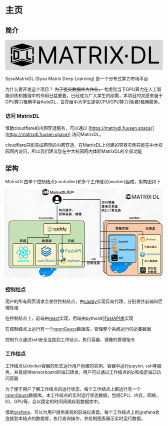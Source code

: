 # 主页

## 简介

![banner](assets/index/banner.png)

SysuMatrixDL (Sysu Matrix Deep Learning) 是一个分布式算力市场平台

为什么要开发这个项目？ <del>为了提交数据库大作业，</del> 考虑到当下GPU算力在人工智能训练和推理中的作用日益重要，已经成为广大学生的刚需，本项目的灵感来自于GPU算力租用平台AutoDL，旨在给中大学生提供CPU/GPU算力(免费)租用服务。

### 访问 MatrixDL

借助cloudflare的内网穿透服务，可以通过 [https://matrixdl.fuusen.space/](https://matrixdl.fuusen.space/) 访问MatrixDL。

cloudflare只能完成网页的内网穿透，在MatrixDL上创建的容器实例只能在中大校园网内访问，所以我们建议您在中大校园网内体验MatrixDL的全部功能

## 架构

MatrixDL由单个控制结点(controller)和多个工作结点(worker)组成，架构图如下

![structure](assets/index/structure.png)

### 控制结点

用户的所有网页请求会发往控制结点，由[caddy](https://caddyserver.com/)实现反向代理，分别发往前端和后端处理

在控制结点上，前端由[react](https://react.dev/)实现，后端由python的[FastAPI库](https://fastapi.tiangolo.com/)实现

在控制结点上运行有一个[openGauss](https://opengauss.org/zh/)数据库，管理整个系统运行的必要数据

控制节点通过ssh安全连接到工作结点，执行容器、镜像的管理指令

### 工作结点

工作结点以docker容器的形式运行用户创建的实例，容器中运行jupyter, ssh等服务，并且提供tensorboard的端口转发，用户可以通过工作结点的ip和指定端口访问容器

为了便于用户了解工作结点的运行状态，每个工作结点上都运行有一个[openGauss](https://opengauss.org/zh/)数据库。本工作结点的实时运行状态数据，包括CPU，内存，网络，IO，GPU等，会以固定的时间间隔存到数据库中。

借助[grafana](https://grafana.com/)，可以为用户提供美观的前端仪表盘。每个工作结点上的grafana会连接到本结点的数据库，执行查询操作，并绘制图表展示实时运行数据。
